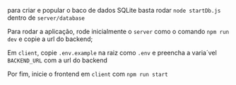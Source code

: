 para criar e popular o baco de dados SQLite basta rodar `node startDb.js` dentro de `server/database`

Para rodar a aplicação, rode inicialmente o `server` como o comando `npm run dev` e copie a url do backend;

Em `client`, copie `.env.example` na raiz como `.env` e preencha a varia´vel `BACKEND_URL` com a url do backend

Por fim, inicie o frontend em `client` com `npm run start`